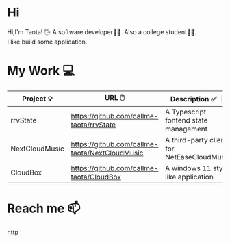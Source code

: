 # Hi 
Hi,I'm Taota!  🖐️
A software developer🧑‍💻. Also a college student🧑‍🎓.  
I like build some application.  

# My Work 💻
| Project 💡 | URL 🖱️ | Description ✅ ｜
| --- | --- | --- |
| rrvState | https://github.com/callme-taota/rrvState | A Typescript fontend state management |
| NextCloudMusic | https://github.com/callme-taota/NextCloudMusic | A third-party client for NetEaseCloudMusic |
| CloudBox | https://github.com/callme-taota/CloudBox | A windows 11 style like application  |

# Reach me 📫
[http](http://www.callmetaota.fun/)

<!--
**callme-taota/callme-taota** is a ✨ _special_ ✨ repository because its `README.md` (this file) appears on your GitHub profile.

Here are some ideas to get you started:

- 🔭 I’m currently working on ...
- 🌱 I’m currently learning ...
- 👯 I’m looking to collaborate on ...
- 🤔 I’m looking for help with ...
- 💬 Ask me about ...
- 📫 How to reach me: ...
- 😄 Pronouns: ...
- ⚡ Fun fact: ...
-->
